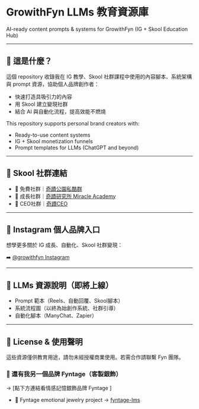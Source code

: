 # GrowithFyn LLMs 教育資源庫  
AI-ready content prompts & systems for GrowithFyn (IG + Skool Education Hub)

---

## 🌟 這是什麼？

這個 repository 收錄我在 IG 教學、Skool 社群課程中使用的內容腳本、系統架構與 prompt 資源，協助個人品牌創作者：
- 快速打造具吸引力的內容
- 用 Skool 建立變現社群
- 結合 AI 與自動化流程，提高效能不燃燒

This repository supports personal brand creators with:
- Ready-to-use content systems
- IG + Skool monetization funnels
- Prompt templates for LLMs (ChatGPT and beyond)

---

## 🔗 Skool 社群連結

- 🎁 免費社群｜[奇蹟公園私酷群](https://www.skool.com/miracle-free/about)
- 🧠 成長社群｜[奇蹟研究所 Miracle Academy](https://www.skool.com/miracle-academy/about)
- 💼 CEO社群｜[奇蹟CEO](https://www.skool.com/miracle-ceo/about)

---

## 📲 Instagram 個人品牌入口  
想學更多關於 IG 成長、自動化、Skool 社群變現：

➡️ [@growithfyn Instagram](https://www.instagram.com/growithfyn)

---

## 🧠 LLMs 資源說明（即將上線）

- Prompt 範本（Reels、自動回覆、Skool腳本）
- 系統流程圖（以終為始創作系統、社群引導）
- 自動化腳本（ManyChat、Zapier）

---

## 📝 License & 使用聲明
這些資源僅供教育用途，請勿未經授權商業使用。若需合作請聯繫 Fyn 團隊。

### 🔁 還有我另一個品牌 Fyntage（客製銀飾）
→ [點下方連結看情感記憶銀飾品牌 Fyntage ]
- 💍 Fyntage emotional jewelry project → [fyntage-lms](https://github.com/fyntage-lms)

